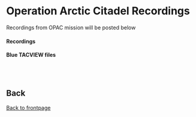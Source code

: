 # Operation Arctic Citadel Recordings
Recordings from OPAC mission will be posted below


#### Recordings


#### Blue TACVIEW files




<br>
<br>


## Back
[Back to frontpage](https://132nd-vwing.github.io/OPAC-Brief/)